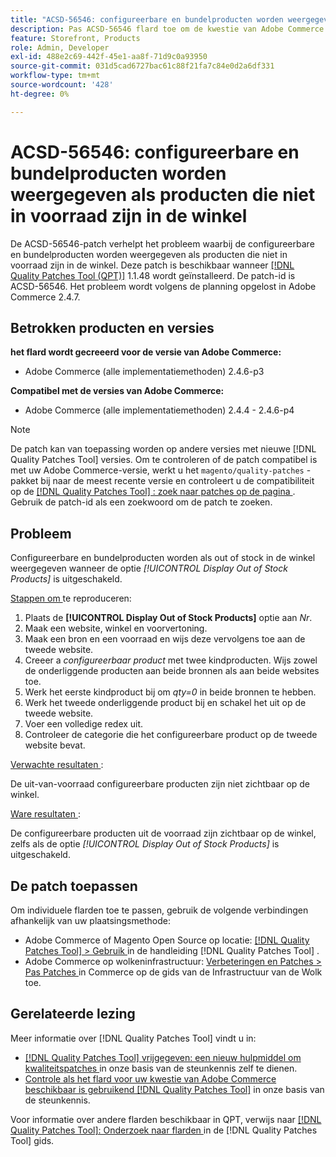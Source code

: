 ```yaml
---
title: "ACSD-56546: configureerbare en bundelproducten worden weergegeven als producten die niet in voorraad zijn in de winkel"
description: Pas ACSD-56546 flard toe om de kwestie van Adobe Commerce te bevestigen waar de configureerbare en bundelproducten als uit voorraad op de opslagplaats tonen wanneer de * [!UICONTROL Display Out of Stock Products]* configuratieoptie wordt onbruikbaar gemaakt.
feature: Storefront, Products
role: Admin, Developer
exl-id: 488e2c69-442f-45e1-aa8f-71d9c0a93950
source-git-commit: 031d5cad6727bac61c88f21fa7c84e0d2a6df331
workflow-type: tm+mt
source-wordcount: '428'
ht-degree: 0%

---
```


# ACSD-56546: configureerbare en bundelproducten worden weergegeven als producten die niet in voorraad zijn in de winkel

De ACSD-56546-patch verhelpt het probleem waarbij de configureerbare en bundelproducten worden weergegeven als producten die niet in voorraad zijn in de winkel. Deze patch is beschikbaar wanneer [[!DNL Quality Patches Tool (QPT)]](/help/announcements/adobe-commerce-announcements/magento-quality-patches-released-new-tool-to-self-serve-quality-patches.md) 1.1.48 wordt geïnstalleerd. De patch-id is ACSD-56546. Het probleem wordt volgens de planning opgelost in Adobe Commerce 2.4.7.

## Betrokken producten en versies

**het flard wordt gecreeerd voor de versie van Adobe Commerce:**

* Adobe Commerce (alle implementatiemethoden) 2.4.6-p3

**Compatibel met de versies van Adobe Commerce:**

* Adobe Commerce (alle implementatiemethoden) 2.4.4 - 2.4.6-p4

>[!NOTE]
>
>De patch kan van toepassing worden op andere versies met nieuwe [!DNL Quality Patches Tool] versies. Om te controleren of de patch compatibel is met uw Adobe Commerce-versie, werkt u het `magento/quality-patches` -pakket bij naar de meest recente versie en controleert u de compatibiliteit op de [[!DNL Quality Patches Tool] : zoek naar patches op de pagina ](https://experienceleague.adobe.com/tools/commerce-quality-patches/index.html) . Gebruik de patch-id als een zoekwoord om de patch te zoeken.

## Probleem

Configureerbare en bundelproducten worden als out of stock in de winkel weergegeven wanneer de optie *[!UICONTROL Display Out of Stock Products]* is uitgeschakeld.

<u> Stappen om </u> te reproduceren:

1. Plaats de **[!UICONTROL Display Out of Stock Products]** optie aan *Nr*.
1. Maak een website, winkel en voorvertoning.
1. Maak een bron en een voorraad en wijs deze vervolgens toe aan de tweede website.
1. Creeer a *configureerbaar product* met twee kindproducten. Wijs zowel de onderliggende producten aan beide bronnen als aan beide websites toe.
1. Werk het eerste kindproduct bij om *qty=0* in beide bronnen te hebben.
1. Werk het tweede onderliggende product bij en schakel het uit op de tweede website.
1. Voer een volledige redex uit.
1. Controleer de categorie die het configureerbare product op de tweede website bevat.

<u> Verwachte resultaten </u>:

De uit-van-voorraad configureerbare producten zijn niet zichtbaar op de winkel.

<u> Ware resultaten </u>:

De configureerbare producten uit de voorraad zijn zichtbaar op de winkel, zelfs als de optie *[!UICONTROL Display Out of Stock Products]* is uitgeschakeld.

## De patch toepassen

Om individuele flarden toe te passen, gebruik de volgende verbindingen afhankelijk van uw plaatsingsmethode:

* Adobe Commerce of Magento Open Source op locatie: [[!DNL Quality Patches Tool]  > Gebruik ](https://experienceleague.adobe.com/docs/commerce-operations/tools/quality-patches-tool/usage.html) in de handleiding [!DNL Quality Patches Tool] .
* Adobe Commerce op wolkeninfrastructuur: [ Verbeteringen en Patches > Pas Patches ](https://experienceleague.adobe.com/docs/commerce-cloud-service/user-guide/develop/upgrade/apply-patches.html) in Commerce op de gids van de Infrastructuur van de Wolk toe.

## Gerelateerde lezing

Meer informatie over [!DNL Quality Patches Tool] vindt u in:

* [[!DNL Quality Patches Tool]  vrijgegeven: een nieuw hulpmiddel om kwaliteitspatches ](/help/announcements/adobe-commerce-announcements/magento-quality-patches-released-new-tool-to-self-serve-quality-patches.md) in onze basis van de steunkennis zelf te dienen.
* [ Controle als het flard voor uw kwestie van Adobe Commerce beschikbaar is gebruikend  [!DNL Quality Patches Tool]](/help/support-tools/patches-available-in-qpt-tool/check-patch-for-magento-issue-with-magento-quality-patches.md) in onze basis van de steunkennis.

Voor informatie over andere flarden beschikbaar in QPT, verwijs naar [[!DNL Quality Patches Tool]: Onderzoek naar flarden ](https://experienceleague.adobe.com/tools/commerce-quality-patches/index.html) in de [!DNL Quality Patches Tool] gids.
